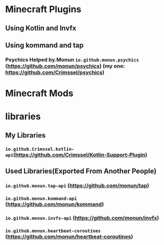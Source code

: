 # Minecraft Plugins
## Using Kotlin and Invfx

## Using kommand and tap
### Psychics Helped by.Monun `io.github.monun.psychics` (https://github.com/monun/psychics) (my one: https://github.com/Crimssel/psychics)



# Minecraft Mods


# libraries
## My Libraries
### `io.github.Crimssel.kotlin-api`(https://github.com/Crimssel/Kotlin-Support-Plugin)
## Used Libraries(Exported From Another People)
### `io.github.monun.tap-api` (https://github.com/monun/tap)

### `io.github.monun.kommand-api` (https://github.com/monun/kommand)

### `io.github.monun.invfx-api` (https://github.com/monun/invfx)

### `io.github.monun.heartbeat-coroutines` (https://github.com/monun/heartbeat-coroutines)
